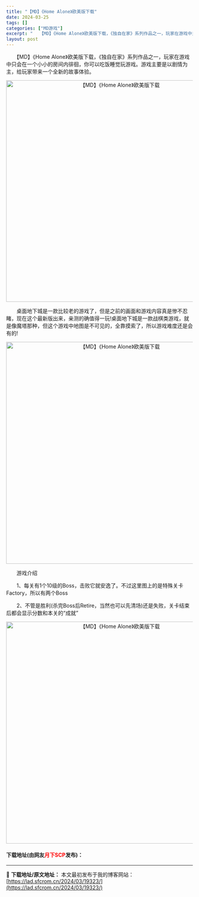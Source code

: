 ```yaml
---
title: "【MD】《Home Alone》欧美版下载"
date: 2024-03-25
tags: []
categories: ["MD游戏"]
excerpt: "　　【MD】《Home Alone》欧美版下载，《独自在家》系列作品之一，玩家在游戏中只会在一个小小的房间内徘徊，你可以吃饭睡觉玩游戏。游戏主要是以剧情为主，给玩家带来一个全新的故事体验。 　　桌面地下城是一款比较老的游戏了，但是之前的画面和游戏内容真是惨不忍睹，现在这个最新版出来，亲测的确值得一玩&hellip;"
layout: post
---
```


 <p>　　【MD】《Home Alone》欧美版下载，《独自在家》系列作品之一，玩家在游戏中只会在一个小小的房间内徘徊，你可以吃饭睡觉玩游戏。游戏主要是以剧情为主，给玩家带来一个全新的故事体验。</p> <p align="center"><img align="" border="0" src="https://lad.sfcrom.cn/wp-content/uploads/2024/03/20240325_66010afba86ad.png" width="598" alt="【MD】《Home Alone》欧美版下载" /></p> <p>　　桌面地下城是一款比较老的游戏了，但是之前的画面和游戏内容真是惨不忍睹，现在这个最新版出来，亲测的确值得一玩!桌面地下城是一款战棋类游戏，就是像魔塔那种，但这个游戏中地图是不可见的，全靠摸索了，所以游戏难度还是会有的!</p> <p align="center"><img align="" border="0" src="https://lad.sfcrom.cn/wp-content/uploads/2024/03/20240325_66010afc94677.png" width="599" alt="【MD】《Home Alone》欧美版下载" /></p> <p>　　游戏介绍</p> <p>　　1、每关有1个10级的Boss，击败它就安逸了。不过这里图上的是特殊关卡Factory，所以有两个Boss</p> <p>　　2、不管是胜利(杀完Boss后Retire，当然也可以先清场)还是失败，关卡结束后都会显示分数和本关的&ldquo;成就&rdquo;</p> <p align="center"><img align="" border="0" src="https://lad.sfcrom.cn/wp-content/uploads/2024/03/20240325_66010afe66ced.png" width="599" alt="【MD】《Home Alone》欧美版下载" /></p> <p><h4>下载地址(由网友<font color="red">月下SCP</font>发布)：</h4></p> 

---
📖 **下载地址/原文地址：** 本文最初发布于我的博客网站：[https://lad.sfcrom.cn/2024/03/19323/](https://lad.sfcrom.cn/2024/03/19323/)
